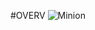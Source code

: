 #OVERV
![Minion](https://github.com/mehmetoguzhanuzun/springboot-elk/blob/master/elk-architecture.png?raw=true)